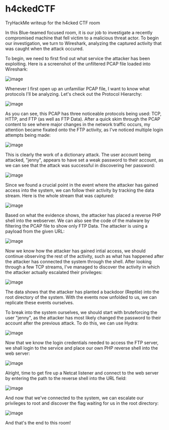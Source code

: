 # h4ckedCTF
TryHackMe writeup for the h4cked CTF room

In this Blue-teamed focused room, it is our job to investigate a recently compromised machine that fell victim to a malicious threat actor. To begin our investigation, we turn to Wireshark, analyzing the captured activity that was caught when the attack occured.

To begin, we need to first find out what service the attacker has been exploiting. Here is a screenshot of the unfiltered PCAP file loaded into Wireshark:

![image](https://user-images.githubusercontent.com/53369798/111022335-3315ba00-83a0-11eb-8dc9-e766bebf9759.png)

Whenever I first open up an unfamiliar PCAP file, I want to know what protocols I'll be analyzing. Let's check out the Protocol Hierarchy:

![image](https://user-images.githubusercontent.com/53369798/111022413-969fe780-83a0-11eb-9a56-887ddd521383.png)

As you can see, this PCAP has three noticeable protocols being used: TCP, HTTP, and FTP (as well as FTP Data). After a quick skim through the PCAP content to see where major changes in the network traffic occurs, my attention became fixated onto the FTP activity, as I've noticed multiple login attempts being made:

![image](https://user-images.githubusercontent.com/53369798/111022567-6d338b80-83a1-11eb-8656-45e9a57f1dfa.png)

This is clearly the work of a dictionary attack. The user account being attacked, "jenny", appears to have set a weak password to their account, as we can see that the attack was successful in discovering her password:

![image](https://user-images.githubusercontent.com/53369798/111022663-209c8000-83a2-11eb-97f7-423f069a8cbd.png)

Since we found a crucial point in the event where the attacker has gained access into the system, we can follow their activity by tracking the data stream. Here is the whole stream that was captured:

![image](https://user-images.githubusercontent.com/53369798/111022762-d7006500-83a2-11eb-8491-a752e9fafdcf.png)

Based on what the evidence shows, the attacker has placed a reverse PHP shell into the webserver. We can also see the code of the malware by filtering the PCAP file to show only FTP Data. The attacker is using a payload from the given URL:

![image](https://user-images.githubusercontent.com/53369798/111022933-01065700-83a4-11eb-81f1-5ecef65bf50d.png)

Now we know how the attacker has gained intial access, we should continue observing the rest of the activity, such as what has happened after the attacker has connected the system through the shell. After looking through a few TCP streams, I've managed to discover the activity in which the attacker actually escalated their privileges:

![image](https://user-images.githubusercontent.com/53369798/111023066-d10b8380-83a4-11eb-80d4-84678f217cd1.png)

The data shows that the attacker has planted a backdoor (Reptile) into the root directory of the system. With the events now unfolded to us, we can replicate these events ourselves.

To break into the system ourselves, we should start with bruteforcing the user "jenny", as the attacker has most likely changed the password to their account after the previous attack. To do this, we can use Hydra:

![image](https://user-images.githubusercontent.com/53369798/111023222-cdc4c780-83a5-11eb-9605-328611c9b592.png)

Now that we know the login credentials needed to access the FTP server, we shall login to the service and place our own PHP reverse shell into the web server:

![image](https://user-images.githubusercontent.com/53369798/111023280-11b7cc80-83a6-11eb-847f-8c181940b1d6.png)

Alright, time to get fire up a Netcat listener and connect to the web server by entering the path to the reverse shell into the URL field:

![image](https://user-images.githubusercontent.com/53369798/111023327-5fccd000-83a6-11eb-80a9-d0a08f776d75.png)

And now that we've connected to the system, we can escalate our privileges to root and discover the flag waiting for us in the root directory:

![image](https://user-images.githubusercontent.com/53369798/111023375-b89c6880-83a6-11eb-9ebd-92e238ab1b2b.png)

And that's the end to this room!
